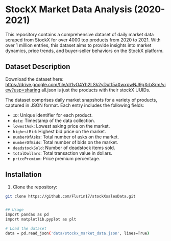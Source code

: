 # StockX Market Data Analysis (2020-2021)

This repository contains a comprehensive dataset of daily market data scraped from StockX for over 4000 top products from 2020 to 2021. With over 1 million entries, this dataset aims to provide insights into market dynamics, price trends, and buyer-seller behaviors on the StockX platform.

## Dataset Description
Download the dataset here: https://drive.google.com/file/d/1vO4Yh2LSk2yDuI15aXwxpwNJ9gXrbSrm/view?usp=sharing
all.json is just the products with their stockX UUIDs.

The dataset comprises daily market snapshots for a variety of products, captured in JSON format. Each entry includes the following fields:

- `ID`: Unique identifier for each product.
- `date`: Timestamp of the data collection.
- `lowestAsk`: Lowest asking price on the market.
- `highestBid`: Highest bid price on the market.
- `numberOfAsks`: Total number of asks on the market.
- `numberOfBids`: Total number of bids on the market.
- `deadstockSold`: Number of deadstock items sold.
- `totalDollars`: Total transaction value in dollars.
- `pricePremium`: Price premium percentage.

## Installation

1. Clone the repository:
```bash
git clone https://github.com/Flurin17/stockXsalesData.git


## Usage
import pandas as pd
import matplotlib.pyplot as plt

# Load the dataset
data = pd.read_json('data/stockx_market_data.json', lines=True)

